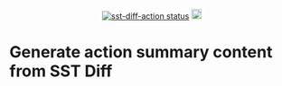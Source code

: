<p align="center">
  <a href="https://github.com/kodehort/sst-diff-action/actions"><img alt="sst-diff-action status" src="https://github.com/kodehort/sst-diff-action/workflows/ci/badge.svg"></a>
  <a href="https://badge.fury.io/gh/kodehort%2Fsst-diff-action"><img src="https://badge.fury.io/gh/kodehort%2Fsst-diff-action.svg" alt="GitHub version" height="18"></a>
</p>

# Generate action summary content from SST Diff
